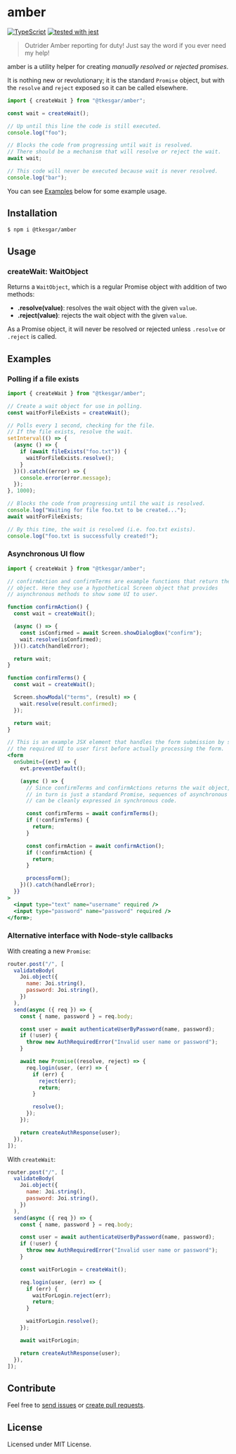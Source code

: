 # amber

[![TypeScript](https://img.shields.io/badge/%3C%2F%3E-TypeScript-%230074c1.svg)](http://www.typescriptlang.org/)
[![tested with jest](https://img.shields.io/badge/tested_with-jest-99424f.svg)](https://github.com/facebook/jest)

> Outrider Amber reporting for duty! Just say the word if you ever need my help!

amber is a utility helper for creating _manually resolved or rejected promises_.

It is nothing new or revolutionary; it is the standard `Promise` object, but
with the `resolve` and `reject` exposed so it can be called elsewhere.

```js
import { createWait } from "@tkesgar/amber";

const wait = createWait();

// Up until this line the code is still executed.
console.log("foo");

// Blocks the code from progressing until wait is resolved.
// There should be a mechanism that will resolve or reject the wait.
await wait;

// This code will never be executed because wait is never resolved.
console.log("bar");
```

You can see [Examples](#examples) below for some example usage.

## Installation

```bash
$ npm i @tkesgar/amber
```

## Usage

### createWait: WaitObject

Returns a `WaitObject`, which is a regular Promise object with addition of two
methods:

- **.resolve(value)**: resolves the wait object with the given `value`.
- **.reject(value)**: rejects the wait object with the given `value`.

As a Promise object, it will never be resolved or rejected unless `.resolve` or
`.reject` is called.

## Examples

### Polling if a file exists

```js
import { createWait } from "@tkesgar/amber";

// Create a wait object for use in polling.
const waitForFileExists = createWait();

// Polls every 1 second, checking for the file.
// If the file exists, resolve the wait.
setInterval(() => {
  (async () => {
    if (await fileExists("foo.txt")) {
      waitForFileExists.resolve();
    }
  })().catch((error) => {
    console.error(error.message);
  });
}, 1000);

// Blocks the code from progressing until the wait is resolved.
console.log("Waiting for file foo.txt to be created...");
await waitForFileExists;

// By this time, the wait is resolved (i.e. foo.txt exists).
console.log("foo.txt is successfully created!");
```

### Asynchronous UI flow

```jsx
import { createWait } from "@tkesgar/amber";

// confirmAction and confirmTerms are example functions that return the wait
// object. Here they use a hypothetical Screen object that provides
// asynchronous methods to show some UI to user.

function confirmAction() {
  const wait = createWait();

  (async () => {
    const isConfirmed = await Screen.showDialogBox("confirm");
    wait.resolve(isConfirmed);
  })().catch(handleError);

  return wait;
}

function confirmTerms() {
  const wait = createWait();

  Screen.showModal("terms", (result) => {
    wait.resolve(result.confirmed);
  });

  return wait;
}

// This is an example JSX element that handles the form submission by showing
// the required UI to user first before actually processing the form.
<form
  onSubmit={(evt) => {
    evt.preventDefault();

    (async () => {
      // Since confirmTerms and confirmActions returns the wait object, which
      // in turn is just a standard Promise, sequences of asynchronous UI flow
      // can be cleanly expressed in synchronous code.

      const confirmTerms = await confirmTerms();
      if (!confirmTerms) {
        return;
      }

      const confirmAction = await confirmAction();
      if (!confirmAction) {
        return;
      }

      processForm();
    })().catch(handleError);
  }}
>
  <input type="text" name="username" required />
  <input type="password" name="password" required />
</form>;
```

### Alternative interface with Node-style callbacks

With creating a new `Promise`:

```js
router.post("/", [
  validateBody(
    Joi.object({
      name: Joi.string(),
      password: Joi.string(),
    })
  ),
  send(async ({ req }) => {
    const { name, password } = req.body;

    const user = await authenticateUserByPassword(name, password);
    if (!user) {
      throw new AuthRequiredError("Invalid user name or password");
    }

    await new Promise((resolve, reject) => {
      req.login(user, (err) => {
        if (err) {
          reject(err);
          return;
        }

        resolve();
      });
    });

    return createAuthResponse(user);
  }),
]);
```

With `createWait`:

```js
router.post("/", [
  validateBody(
    Joi.object({
      name: Joi.string(),
      password: Joi.string(),
    })
  ),
  send(async ({ req }) => {
    const { name, password } = req.body;

    const user = await authenticateUserByPassword(name, password);
    if (!user) {
      throw new AuthRequiredError("Invalid user name or password");
    }

    const waitForLogin = createWait();

    req.login(user, (err) => {
      if (err) {
        waitForLogin.reject(err);
        return;
      }

      waitForLogin.resolve();
    });

    await waitForLogin;

    return createAuthResponse(user);
  }),
]);
```

## Contribute

Feel free to [send issues][issues] or [create pull requests][pulls].

## License

Licensed under MIT License.

[issues]: https://github.com/tkesgar/amber/issues
[pulls]: https://github.com/tkesgar/amber/pulls
